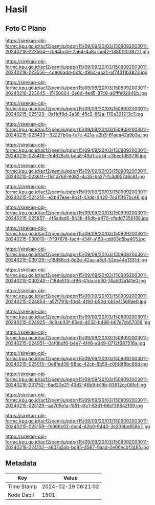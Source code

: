 # Hasil

## Foto C Plano

https://sirekap-obj-formc.kpu.go.id/acf2/pemilu/pdpr/15/09/09/20/03/1509092003011-20240218-223504--7b94bc0e-2a64-4a8a-ad42-1380f2038721.jpg

https://sirekap-obj-formc.kpu.go.id/acf2/pemilu/pdpr/15/09/09/20/03/1509092003011-20240218-223556--4de06add-0c1c-49b4-aa2c-af74311b3823.jpg

https://sirekap-obj-formc.kpu.go.id/acf2/pemilu/pdpr/15/09/09/20/03/1509092003011-20240218-223645--15150664-0e6d-4ed5-87c8-a6fffe02946b.jpg

https://sirekap-obj-formc.kpu.go.id/acf2/pemilu/pdpr/15/09/09/20/03/1509092003011-20240215-025123--0af1df9d-2a36-45c2-8f2a-170a321213c7.jpg

https://sirekap-obj-formc.kpu.go.id/acf2/pemilu/pdpr/15/09/09/20/03/1509092003011-20240215-023433--32227b0a-fe7c-421a-a2b3-61aea42a9b3a.jpg

https://sirekap-obj-formc.kpu.go.id/acf2/pemilu/pdpr/15/09/09/20/03/1509092003011-20240215-025418--fe4628c6-bda8-49d1-ac74-c3bee1d63716.jpg

https://sirekap-obj-formc.kpu.go.id/acf2/pemilu/pdpr/15/09/09/20/03/1509092003011-20240215-023611--1161d766-9082-4c35-ba27-fc4d057d6c6f.jpg

https://sirekap-obj-formc.kpu.go.id/acf2/pemilu/pdpr/15/09/09/20/03/1509092003011-20240215-024210--e2b47eae-9b2f-43dd-9429-7cd15f67bce8.jpg

https://sirekap-obj-formc.kpu.go.id/acf2/pemilu/pdpr/15/09/09/20/03/1509092003011-20240215-025857--4f5adad0-843b-46db-a470-cfadd7356188.jpg

https://sirekap-obj-formc.kpu.go.id/acf2/pemilu/pdpr/15/09/09/20/03/1509092003011-20240215-030010--7f197678-fac4-434f-a160-cdd63d5ba405.jpg

https://sirekap-obj-formc.kpu.go.id/acf2/pemilu/pdpr/15/09/09/20/03/1509092003011-20240215-030126--c18886cd-8d2e-42aa-a3df-52ee44e1331d.jpg

https://sirekap-obj-formc.kpu.go.id/acf2/pemilu/pdpr/15/09/09/20/03/1509092003011-20240215-030240--7184e513-cf86-41cb-ab30-74ab02a141e0.jpg

https://sirekap-obj-formc.kpu.go.id/acf2/pemilu/pdpr/15/09/09/20/03/1509092003011-20240215-024854--a57f791b-f0d4-4190-b50d-bb1e41569ae0.jpg

https://sirekap-obj-formc.kpu.go.id/acf2/pemilu/pdpr/15/09/09/20/03/1509092003011-20240215-024925--8c9ab33f-65ed-4032-b466-b67e7cb57056.jpg

https://sirekap-obj-formc.kpu.go.id/acf2/pemilu/pdpr/15/09/09/20/03/1509092003011-20240215-024951--0af0bdf6-b4e7-4f46-a949-0712f687516a.jpg

https://sirekap-obj-formc.kpu.go.id/acf2/pemilu/pdpr/15/09/09/20/03/1509092003011-20240215-025015--0e8fed38-98ac-42cb-8b59-c0fd8f8bc66d.jpg

https://sirekap-obj-formc.kpu.go.id/acf2/pemilu/pdpr/15/09/09/20/03/1509092003011-20240218-231752--6ad20e21-43d2-46b9-b19b-83912cc06fcf.jpg

https://sirekap-obj-formc.kpu.go.id/acf2/pemilu/pdpr/15/09/09/20/03/1509092003011-20240215-025129--ad705e1a-f851-4fc1-83d1-66cf39842f09.jpg

https://sirekap-obj-formc.kpu.go.id/acf2/pemilu/pdpr/15/09/09/20/03/1509092003011-20240215-025159--fe066c02-dec4-42b0-9440-3e206be858e7.jpg

https://sirekap-obj-formc.kpu.go.id/acf2/pemilu/pdpr/15/09/09/20/03/1509092003011-20240218-224102--a607a5ab-bd95-4567-9aad-0e06ecbf2485.jpg


## Metadata

| Key        | Value               |
| ---------- | ------------------- |
| Time Stamp | 2024-02-19 06:21:02 |
| Kode Dapil | 1501                |



